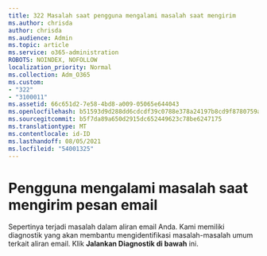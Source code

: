 ```yaml
---
title: 322 Masalah saat pengguna mengalami masalah saat mengirim
ms.author: chrisda
author: chrisda
ms.audience: Admin
ms.topic: article
ms.service: o365-administration
ROBOTS: NOINDEX, NOFOLLOW
localization_priority: Normal
ms.collection: Adm_O365
ms.custom:
- "322"
- "3100011"
ms.assetid: 66c651d2-7e58-4bd8-a009-05065e644043
ms.openlocfilehash: b51593d9d288dd6cdcdf39c0788e378a24197b8cd9f8780759af6d7462843a75
ms.sourcegitcommit: b5f7da89a650d2915dc652449623c78be6247175
ms.translationtype: MT
ms.contentlocale: id-ID
ms.lasthandoff: 08/05/2021
ms.locfileid: "54001325"
---
```

# <a name="a-user-is-having-issues-sending-email-messages"></a>Pengguna mengalami masalah saat mengirim pesan email

Sepertinya terjadi masalah dalam aliran email Anda. Kami memiliki diagnostik yang akan membantu mengidentifikasi masalah-masalah umum terkait aliran email. Klik **Jalankan Diagnostik di bawah** ini.
